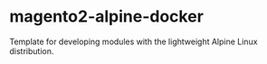 # magento2-alpine-docker
Template for developing modules with the lightweight Alpine Linux distribution.